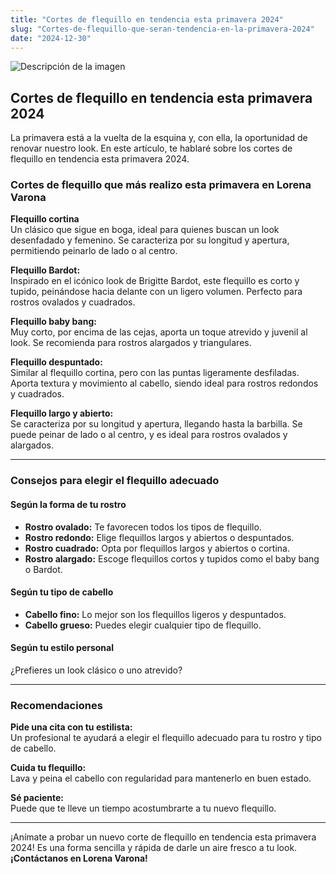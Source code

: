 ```yaml
---
title: "Cortes de flequillo en tendencia esta primavera 2024"
slug: "Cortes-de-flequillo-que-seran-tendencia-en-la-primavera-2024"
date: "2024-12-30"
---
```


![Descripción de la imagen](/Cortes-de-flequillo-que-seran-tendencia-en-la-primavera-2024.jpg)

## Cortes de flequillo en tendencia esta primavera 2024

La primavera está a la vuelta de la esquina y, con ella, la oportunidad de renovar nuestro look. En este artículo, te hablaré sobre los cortes de flequillo en tendencia esta primavera 2024.

### Cortes de flequillo que más realizo esta primavera en Lorena Varona

**Flequillo cortina**  
  Un clásico que sigue en boga, ideal para quienes buscan un look desenfadado y femenino. Se caracteriza por su longitud y apertura, permitiendo peinarlo de lado o al centro.

**Flequillo Bardot:**  
  Inspirado en el icónico look de Brigitte Bardot, este flequillo es corto y tupido, peinándose hacia delante con un ligero volumen. Perfecto para rostros ovalados y cuadrados.

**Flequillo baby bang:**  
  Muy corto, por encima de las cejas, aporta un toque atrevido y juvenil al look. Se recomienda para rostros alargados y triangulares.

**Flequillo despuntado:**  
  Similar al flequillo cortina, pero con las puntas ligeramente desfiladas. Aporta textura y movimiento al cabello, siendo ideal para rostros redondos y cuadrados.

**Flequillo largo y abierto:**  
  Se caracteriza por su longitud y apertura, llegando hasta la barbilla. Se puede peinar de lado o al centro, y es ideal para rostros ovalados y alargados.

---

### Consejos para elegir el flequillo adecuado

#### Según la forma de tu rostro

- **Rostro ovalado:** Te favorecen todos los tipos de flequillo.  
- **Rostro redondo:** Elige flequillos largos y abiertos o despuntados.  
- **Rostro cuadrado:** Opta por flequillos largos y abiertos o cortina.  
- **Rostro alargado:** Escoge flequillos cortos y tupidos como el baby bang o Bardot.  

#### Según tu tipo de cabello

- **Cabello fino:** Lo mejor son los flequillos ligeros y despuntados.  
- **Cabello grueso:** Puedes elegir cualquier tipo de flequillo.  

#### Según tu estilo personal

¿Prefieres un look clásico o uno atrevido?

---

### Recomendaciones

**Pide una cita con tu estilista:**  
  Un profesional te ayudará a elegir el flequillo adecuado para tu rostro y tipo de cabello.  

**Cuida tu flequillo:**  
  Lava y peina el cabello con regularidad para mantenerlo en buen estado.  

**Sé paciente:**  
  Puede que te lleve un tiempo acostumbrarte a tu nuevo flequillo.  

---

¡Anímate a probar un nuevo corte de flequillo en tendencia esta primavera 2024! Es una forma sencilla y rápida de darle un aire fresco a tu look.  
**¡Contáctanos en Lorena Varona!**
